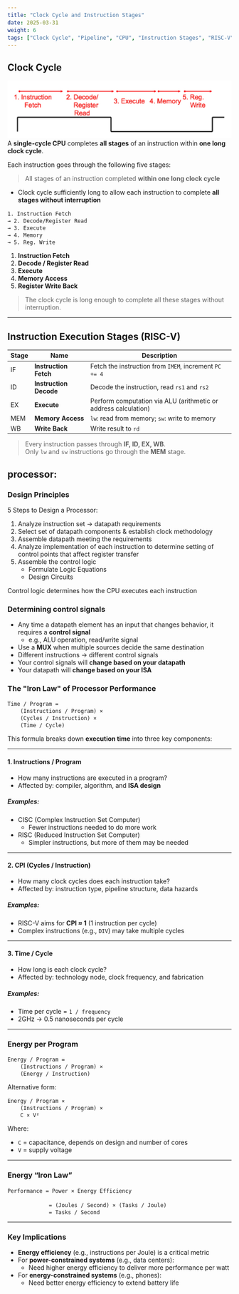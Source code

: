 ```yaml
---
title: "Clock Cycle and Instruction Stages"
date: 2025-03-31
weight: 6
tags: ["Clock Cycle", "Pipeline", "CPU", "Instruction Stages", "RISC-V"]
---
```


## Clock Cycle
![alt text](image.png)
A **single-cycle CPU** completes **all stages** of an instruction within **one long clock cycle**.

Each instruction goes through the following five stages:
> All stages of an instruction completed **within one long clock cycle**

- Clock cycle sufficiently long to allow each instruction to complete **all stages without interruption**

```
1. Instruction Fetch 
→ 2. Decode/Register Read 
→ 3. Execute 
→ 4. Memory 
→ 5. Reg. Write
```

1. **Instruction Fetch**
2. **Decode / Register Read**
3. **Execute**
4. **Memory Access**
5. **Register Write Back**

> The clock cycle is long enough to complete all these stages without interruption.

---

## Instruction Execution Stages (RISC-V)

| Stage | Name                        | Description |
|-------|-----------------------------|-------------|
| IF    | **Instruction Fetch**       | Fetch the instruction from `IMEM`, increment `PC += 4` |
| ID    | **Instruction Decode**      | Decode the instruction, read `rs1` and `rs2` |
| EX    | **Execute**                 | Perform computation via ALU (arithmetic or address calculation) |
| MEM   | **Memory Access**           | `lw`: read from memory; `sw`: write to memory |
| WB    | **Write Back**              | Write result to `rd` |

> Every instruction passes through **IF, ID, EX, WB**.  
> Only `lw` and `sw` instructions go through the **MEM** stage.


## processor:

### Design Principles

5 Steps to Design a Processor:

1. Analyze instruction set → datapath requirements  
2. Select set of datapath components & establish clock methodology  
3. Assemble datapath meeting the requirements  
4. Analyze implementation of each instruction to determine setting of control points that affect register transfer  
5. Assemble the control logic
   - Formulate Logic Equations  
   - Design Circuits  

Control logic determines how the CPU executes each instruction

### Determining control signals

- Any time a datapath element has an input that changes behavior, it requires a **control signal**
  - e.g., ALU operation, read/write signal  
- Use a **MUX** when multiple sources decide the same destination  
- Different instructions → different control signals
- Your control signals will **change based on your datapath**
- Your datapath will **change based on your ISA**


### The "Iron Law" of Processor Performance

```
Time / Program = 
    (Instructions / Program) × 
    (Cycles / Instruction) × 
    (Time / Cycle)
```

This formula breaks down **execution time** into three key components:

---

#### 1. Instructions / Program

- How many instructions are executed in a program?
- Affected by: compiler, algorithm, and **ISA design**

##### Examples:
- CISC (Complex Instruction Set Computer)
  - Fewer instructions needed to do more work
- RISC (Reduced Instruction Set Computer)
  - Simpler instructions, but more of them may be needed

---

#### 2. CPI (Cycles / Instruction)

- How many clock cycles does each instruction take?
- Affected by: instruction type, pipeline structure, data hazards

##### Examples:
- RISC-V aims for **CPI ≈ 1** (1 instruction per cycle)
- Complex instructions (e.g., `DIV`) may take multiple cycles

---

#### 3. Time / Cycle

- How long is each clock cycle?
- Affected by: technology node, clock frequency, and fabrication

##### Examples:
- Time per cycle = `1 / frequency`
- 2GHz → 0.5 nanoseconds per cycle

---

### Energy per Program

```
Energy / Program = 
    (Instructions / Program) × 
    (Energy / Instruction)
```

Alternative form:

```
Energy / Program ∝ 
    (Instructions / Program) × 
    C × V²
```

Where:
- `C` = capacitance, depends on design and number of cores  
- `V` = supply voltage

---

### Energy “Iron Law”

```
Performance = Power × Energy Efficiency

             = (Joules / Second) × (Tasks / Joule)
             = Tasks / Second
```

---

### Key Implications

- **Energy efficiency** (e.g., instructions per Joule) is a critical metric
- For **power-constrained systems** (e.g., data centers):
  - Need higher energy efficiency to deliver more performance per watt
- For **energy-constrained systems** (e.g., phones):
  - Need better energy efficiency to extend battery life

